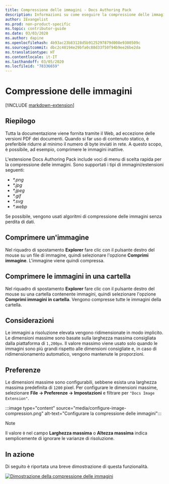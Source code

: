 ```yaml
---
title: Compressione delle immagini - Docs Authoring Pack
description: Informazioni su come eseguire la compressione delle immagini con Docs Authoring Pack, estensione di Visual Studio Code.
author: IEvangelist
ms.prod: non-product-specific
ms.topic: contributor-guide
ms.date: 03/03/2020
ms.author: dapine
ms.openlocfilehash: 4b93ac23b83128d5b9125297879d008e9300509c
ms.sourcegitcommit: dbc2c48194e29bfa0c88d33f50f94b9ee26be2da
ms.translationtype: HT
ms.contentlocale: it-IT
ms.lasthandoff: 03/05/2020
ms.locfileid: "78336659"
---
```

# <a name="image-compression"></a>Compressione delle immagini

[!INCLUDE [markdown-extension](includes/image-extension.md)]

## <a name="summary"></a>Riepilogo

Tutta la documentazione viene fornita tramite il Web, ad eccezione delle versioni PDF dei documenti. Quando si far uso di contenuto statico, è preferibile ridurre al minimo il numero di byte inviati in rete. A questo scopo, è possibile, ad esempio, comprimere le immagini inattive.

L'estensione Docs Authoring Pack include voci di menu di scelta rapida per la compressione delle immagini. Sono supportati i tipi di immagini/estensioni seguenti:

* *\*.png*
* *\*.jpg*
* *\*.jpeg*
* *\*.gif*
* *\*.svg*
* *\*.webp*

Se possibile, vengono usati algoritmi di compressione delle immagini senza perdita di dati.

## <a name="compress-image"></a>Comprimere un'immagine

Nel riquadro di spostamento **Explorer** fare clic con il pulsante destro del mouse su un file di immagine, quindi selezionare l'opzione **Comprimi immagine**. L'immagine viene quindi compressa.

## <a name="compress-images-in-folder"></a>Comprimere le immagini in una cartella

Nel riquadro di spostamento **Explorer** fare clic con il pulsante destro del mouse su una cartella contenente immagini, quindi selezionare l'opzione **Comprimi immagini in cartella**. Vengono compresse tutte le immagini della cartella.

## <a name="considerations"></a>Considerazioni

Le immagini a risoluzione elevata vengono ridimensionate in modo implicito. Le dimensioni massime sono basate sulla larghezza massima consigliata dalla piattaforma di `1,200px`. Il valore massimo viene usato solo quando le immagini sono più grandi rispetto alle dimensioni consigliate e, in caso di ridimensionamento automatico, vengono mantenute le proporzioni.

## <a name="preferences"></a>Preferenze

Le dimensioni massime sono configurabili, sebbene esista una larghezza massima predefinita di `1200` pixel. Per configurare le dimensioni massime, selezionare **File -> Preferenze -> Impostazioni** e filtrare per `"Docs Image Extension"`.

:::image type="content" source="media/configure-image-compression.png" alt-text="Configurare la compressione delle immagini":::

> [!NOTE]
> Il valore `0` nel campo **Larghezza massima** o **Altezza massima** indica semplicemente di ignorare le varianze di risoluzione.

## <a name="in-action"></a>In azione

Di seguito è riportata una breve dimostrazione di questa funzionalità.

[![Dimostrazione della compressione delle immagini](media/compress-image.gif)](media/compress-image.gif#lightbox)
